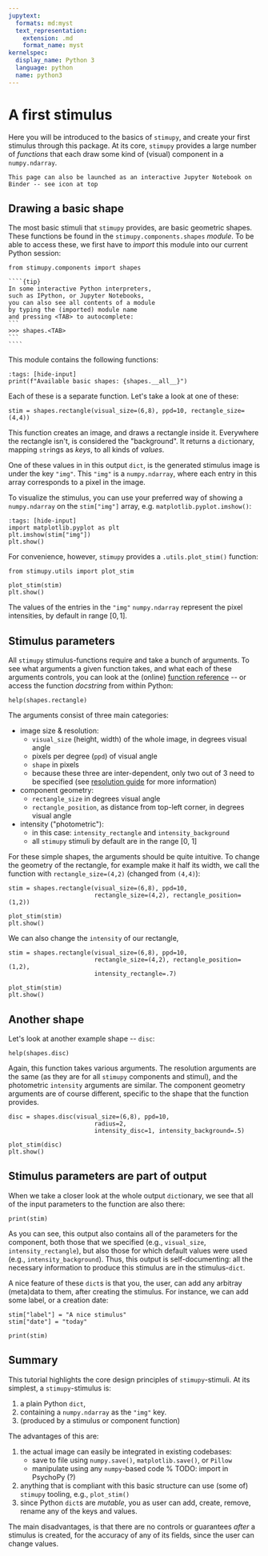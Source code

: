 ```yaml
---
jupytext:
  formats: md:myst
  text_representation:
    extension: .md
    format_name: myst
kernelspec:
  display_name: Python 3
  language: python
  name: python3
---
```


# A first stimulus

Here you will be introduced to the basics of `stimupy`,
and create your first stimulus through this package.
At its core, `stimupy` provides a large number of *functions*
that each draw some kind of (visual) component in a `numpy.ndarray`.

```{tip} Launch on Binder
This page can also be launched as an interactive Jupyter Notebook on Binder -- see icon at top
```

## Drawing a basic shape

The most basic stimuli that `stimupy` provides, are basic geometric shapes.
These functions be found in the `stimupy.components.shapes` *module*.
To be able to access these,
we first have to *import* this module
into our current Python session:
```{code-cell}
from stimupy.components import shapes
```

`````{margin}
````{tip}
In some interactive Python interpreters,
such as IPython, or Jupyter Notebooks,
you can also see all contents of a module
by typing the (imported) module name
and pressing <TAB> to autocomplete:
```
>>> shapes.<TAB>
```
````
`````
This module contains the following functions:
```{code-cell}
:tags: [hide-input]
print(f"Available basic shapes: {shapes.__all__}")
```

Each of these is a separate function.
Let's take a look at one of these:
```{code-cell}
stim = shapes.rectangle(visual_size=(6,8), ppd=10, rectangle_size=(4,4))
```

This function creates an image, and draws a rectangle inside it.
Everywhere the rectangle isn't, is considered the "background".
It returns a `dict`ionary,
mapping `str`ings as *keys*, to all kinds of *values*.

One of these values in in this output `dict`,
is the generated stimulus image is under the key `"img"`.
This `"img"` is a `numpy.ndarray`,
where each entry in this array corresponds to a pixel in the image.

To visualize the stimulus,
you can use your preferred way of showing a `numpy.ndarray`
on the `stim["img"]` array,
e.g. `matplotlib.pyplot.imshow()`:
```{code-cell}
:tags: [hide-input]
import matplotlib.pyplot as plt
plt.imshow(stim["img"])
plt.show()
```

For convenience, however, `stimupy` provides a `.utils.plot_stim()` function:

```{code-cell}
from stimupy.utils import plot_stim

plot_stim(stim)
plt.show()
```

The values of the entries in the `"img"` `numpy.ndarray` represent the pixel intensities,
by default in range $[0,1]$.

## Stimulus parameters
All `stimupy` stimulus-functions require and take a bunch of arguments.
To see what arguments a given function takes,
and what each of these arguments controls,
you can look at the (online) [function reference](../reference/api.md)
-- or access the function *docstring* from within Python:
```{code-cell}
help(shapes.rectangle)
```

The arguments consist of three main categories:
- image size & resolution:
  - `visual_size` (height, width) of the whole image, in degrees visual angle
  - pixels per degree (`ppd`) of visual angle
  - `shape` in pixels
  - because these three are inter-dependent, only two out of 3 need to be specified
    (see [resolution guide](../topic_guides/resolution) for more information)
- component geometry:
  - `rectangle_size` in degrees visual angle
  - `rectangle_position`, as distance from top-left corner, in degrees visual angle
- intensity ("photometric"):
  - in this case: `intensity_rectangle` and `intensity_background`
  - all `stimupy` stimuli by default are in the range [0, 1]

For these simple shapes, the arguments should be quite intuitive.
To change the geometry of the rectangle,
for example make it half its width,
we call the function with `rectangle_size=(4,2)`
(changed from `(4,4)`):
```{code-cell}
stim = shapes.rectangle(visual_size=(6,8), ppd=10,
                        rectangle_size=(4,2), rectangle_position=(1,2))

plot_stim(stim)
plt.show()
```

We can also change the `intensity` of our rectangle,
```{code-cell}
stim = shapes.rectangle(visual_size=(6,8), ppd=10,
                        rectangle_size=(4,2), rectangle_position=(1,2),
                        intensity_rectangle=.7)

plot_stim(stim)
plt.show()
```


## Another shape
Let's look at another example shape -- `disc`:
```{code-cell}
help(shapes.disc)
```

Again, this function takes various arguments.
The resolution arguments are the same
(as they are for all `stimupy` components and stimul),
and the photometric `intensity` arguments are similar.
The component geometry arguments are of course different,
specific to the shape that the function provides.
```{code-cell}
disc = shapes.disc(visual_size=(6,8), ppd=10,
                        radius=2,
                        intensity_disc=1, intensity_background=.5)

plot_stim(disc)
plt.show()
```

## Stimulus parameters are part of output
When we take a closer look at the whole output `dict`ionary,
we see that all of the input parameters to the function
are also there:
```
print(stim)
```
As you can see, this output also contains all of the parameters for the component,
both those that we specified (e.g., `visual_size`, `intensity_rectangle`),
but also those for which default values were used (e.g., `intensity_background`).
Thus, this output is self-documenting:
all the necessary information to produce this stimulus are in the stimulus-`dict`.

A nice feature of these `dict`s is that you, the user,
can add any arbitray (meta)data to them, after creating the stimulus.
For instance, we can add some label,
or a creation date:
```{code-cell}
stim["label"] = "A nice stimulus"
stim["date"] = "today"

print(stim)
```

## Summary
This tutorial highlights the core design principles of `stimupy`-stimuli.
At its simplest, a `stimupy`-stimulus is:

1. a plain Python `dict`,
2. containing a `numpy.ndarray` as the `"img"` key.
3. (produced by a stimulus or component function)

The advantages of this are:
1. the actual image can easily be integrated in existing codebases:
   - save to file using `numpy.save()`, `matplotlib.save()`, or `Pillow`
   - manipulate using any `numpy`-based code
   % TODO: import in PsychoPy (?)
2. anything that is compliant with this basic structure
   can use (some of) `stimupy` tooling,
   e.g., `plot_stim()`
3. since Python `dict`s are *mutable*, you as user can add, create, remove, rename
   any of the keys and values.

The main disadvantages, is that there are no controls or guarantees
*after* a stimulus is created,
for the accuracy of any of its fields,
since the user can change values.
